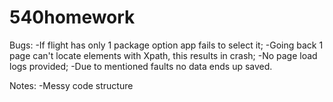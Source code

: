 # 540homework
Bugs:
  -If flight has only 1 package option app fails to select it;
  -Going back 1 page can't locate elements with Xpath, this results in crash;
  -No page load logs provided;
  -Due to mentioned faults no data ends up saved.
  
Notes:
  -Messy code structure

